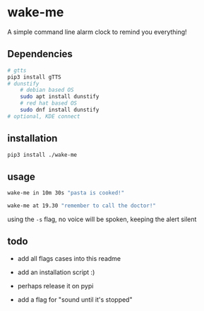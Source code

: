 # wake-me

A simple command line alarm clock to remind you everything!

## Dependencies

```bash
# gtts
pip3 install gTTS
# dunstify
    # debian based OS
    sudo apt install dunstify
    # red hat based OS
    sudo dnf install dunstify
# optional, KDE connect
```

## installation

```bash
pip3 install ./wake-me
```

## usage

```bash
wake-me in 10m 30s "pasta is cooked!"
```

```bash
wake-me at 19.30 "remember to call the doctor!"
```

using the `-s` flag, no voice will be spoken, keeping the alert silent

## todo

+ add all flags cases into this readme

+ add an installation script :)

+ perhaps release it on pypi

+ add a flag for "sound until it's stopped"
